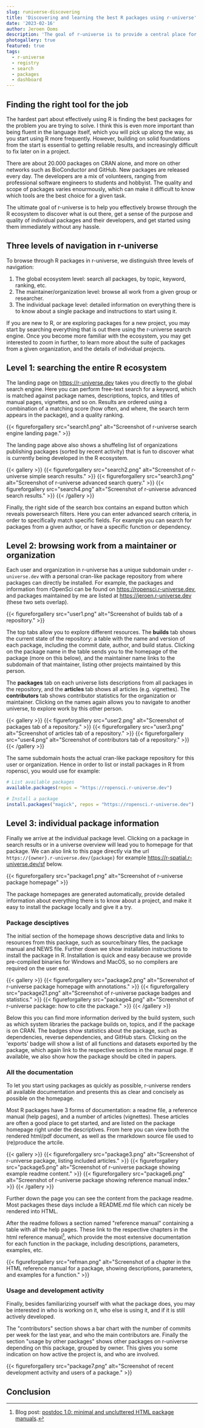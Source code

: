 ```yaml
---
slug: runiverse-discovering
title: 'Discovering and learning the best R packages using r-universe'
date: '2023-02-16'
author: Jeroen Ooms
description: 'The goal of r-universe is to provide a central place for browsing through the R ecosystem to discover what is out there, get a sense of the purpose and quality of individual packages, and help you get started in seconds.'
photogallery: true
featured: true
tags:
  - r-universe
  - registry
  - search
  - packages
  - dashboard
---
```


## Finding the right tool for the job

The hardest part about effectively using R is finding the best packages for the problem you are trying to solve. I think this is even more important than being fluent in the language itself, which you will pick up along the way, as you start using R more frequently. However, building on solid foundations from the start is essential to getting reliable results, and increasingly difficult to fix later on in a project.

There are about 20.000 packages on CRAN alone, and more on other networks such as BioConductor and GitHub. New packages are released every day. The developers are a mix of volunteers, ranging from professional software engineers to students and hobbyist. The quality and scope of packages varies enourmously, which can make it difficult to know which tools are the best choice for a given task.

The ultimate goal of r-universe is to help you effectively browse through the R ecosystem to discover what is out there, get a sense of the purpose and quality of individual packages and their developers, and get started using them immediately without any hassle.

## Three levels of navigation in r-universe

To browse through R packages in r-universe, we distinguish three levels of navigation:

 1. The global ecosystem level: search all packages, by topic, keyword, ranking, etc.
 2. The maintainer/organization level: browse all work from a given group or researcher.
 3. The individual package level: detailed information on everything there is to know about a single package and instructions to start using it.

If you are new to R, or are exploring packages for a new project, you may start by searching everything that is out there using the r-universe search engine. Once you become more familiar with the ecosystem, you may get interested to zoom in further, to learn more about the suite of packages from a given organization, and the details of individual projects.

## Level 1: searching the entire R ecosystem

The landing page on https://r-universe.dev takes you directly to the global search engine. Here you can perform free-text search for a keyword, which is matched against package names, descriptions, topics, and titles of manual pages, vignettes, and so on. Results are ordered using a combination of a matching score (how often, and where, the search term appears in the package), and a quality ranking.

{{< figureforgallery src="search1.png" alt="Screenshot of r-universe search engine landing page." >}}

The landing page above also shows a shuffeling list of organizations publishing packages (sorted by recent activity) that is fun to discover what is currently being developed in the R ecosystem.

{{< gallery >}}
{{< figureforgallery src="search2.png" alt="Screenshot of r-universe simple search results." >}}
{{< figureforgallery src="search3.png" alt="Screenshot of r-universe advanced search query." >}}
{{< figureforgallery src="search4.png" alt="Screenshot of r-universe advanced search results." >}}
{{< /gallery >}}

Finally, the right side of the search box contains an expand button which reveals powersearch filters. Here you can enter advanced search criteria, in order to specifically match specific fields. For example you can search for packages from a given author, or have a specific function or dependency.


## Level 2: browsing work from a maintainer or organization

Each user and organization in r-universe has a unique subdomain under `r-universe.dev` with a personal cran-like package repository from where packages can directly be installed. For example, the packages and information from rOpenSci can be found on https://ropensci.r-universe.dev, and packages maintained by me are listed at https://jeroen.r-universe.dev (these two sets overlap).

{{< figureforgallery src="user1.png" alt="Screenshot of builds tab of a repository." >}}

The top tabs allow you to explore different resources. The __builds__ tab shows  the current state of the repository: a table with the name and version of each package, including the commit date, author, and build status. Clicking on the package name in the table sends you to the homepage of the package (more on this below), and the maintainer name links to the subdomain of that maintainer, listing other projects maintained by this person.

The __packages__ tab on each universe lists descriptions from all packages in the repository, and the __articles__ tab shows all articles (e.g. vignettes). The __contributors__ tab shows contributor statistics for the organization or maintainer. Clicking on the names again allows you to navigate to another universe, to explore work by this other person.

{{< gallery >}}
{{< figureforgallery src="user2.png" alt="Screenshot of packages tab of a repository." >}}
{{< figureforgallery src="user3.png" alt="Screenshot of articles tab of a repository." >}}
{{< figureforgallery src="user4.png" alt="Screenshot of contributors tab of a repository." >}}
{{< /gallery >}}

The same subdomain hosts the actual cran-like package repository for this user or organization. Hence in order to list or install packages in R from ropensci, you would use for example:

```r
# List available packages
available.packages(repos = "https://ropensci.r-universe.dev")

# Install a package
install.packages("magick", repos = "https://ropensci.r-universe.dev")
```

## Level 3: individual package information

Finally we arrive at the individual package level. Clicking on a package in search results or in a universe overview will lead you to homepage for that package. We can also link to this page directly via the url `https://{owner}.r-universe.dev/{package}` for example https://r-spatial.r-universe.dev/sf below.

{{< figureforgallery src="package1.png" alt="Screenshot of r-universe package homepage" >}}

The package homepages are generated automatically, provide detailed information about everything there is to know about a project, and make it easy to install the package locally and give it a try.

### Package desciptives

The initial section of the homepage shows descriptive data and links to resources from this package, such as source/binary files, the package manual and NEWS file. Further down we show installation instructions to install the package in R. Installation is quick and easy because we provide pre-compiled binaries for Windows and MacOS, so no compilers are required on the user end.

{{< gallery >}}
{{< figureforgallery src="package2.png" alt="Screenshot of r-universe package homepage with annotations." >}}
{{< figureforgallery src="package21.png" alt="Screenshot of r-universe package badges and statistics." >}}
{{< figureforgallery src="package4.png" alt="Screenshot of r-universe package: how to cite the package." >}}
{{< /gallery >}}

Below this you can find more information derived by the build system, such as which system libraries the package builds on, topics, and if the package is on CRAN. The badges show statistics about the package, such as dependencies, reverse dependencies, and GitHub stars. Clicking on the 'exports' badge will show a list of all functions and datasets exported by the package, which again link to the respective sections in the manual page. If available, we also show how the package should be cited in papers.

### All the documentation

To let you start using packages as quickly as possible, r-universe renders all available documentation and presents this as clear and concisely as possible on the homepage.

Most R packages have 3 forms of documentation: a readme file, a reference manual (help pages), and a number of articles (vignettes). These articles are often a good place to get started, and are listed on the package homepage right under the descriptives. From here you can view both the rendered html/pdf document, as well as the rmarkdown source file used to (re)produce the artcile.

{{< gallery >}}
{{< figureforgallery src="package3.png" alt="Screenshot of r-universe package, listing included articles." >}}
{{< figureforgallery src="package5.png" alt="Screenshot of r-universe package showing example readme content." >}}
{{< figureforgallery src="package6.png" alt="Screenshot of r-universe package showing reference manual index." >}}
{{< /gallery >}}

Further down the page you can see the content from the package readme. Most packages these days include a README.md file which can nicely be rendered into HTML.

After the readme follows a section named "reference manual" containing a table with all the help pages. These link to the respective chapters in the html reference manual[^1], which provide the most extensive documentation for each function in the package, including descriptions, parameters, examples, etc.

{{< figureforgallery src="refman.png" alt="Screenshot of a chapter in the HTML reference manual for a package, showing descriptions, parameters, and examples for a function." >}}


### Usage and development activity

Finally, besides familiarizing yourself with what the package does, you may be interested in who is working on it, who else is using it, and if it is still actively developed.

The "contributors" section shows a bar chart with the number of commits per week for the last year, and who the main contributors are. Finally the section "usage by other packages" shows other packages on r-universe depending on this package, grouped by owner. This gives you some indication on how active the project is, and who are involved.

{{< figureforgallery src="package7.png" alt="Screenshot of recent development activity and users of a package." >}}


## Conclusion


[^1]: Blog post: [postdoc 1.0: minimal and uncluttered HTML package manuals](/blog/2022/11/29/postdoc-docs/).

